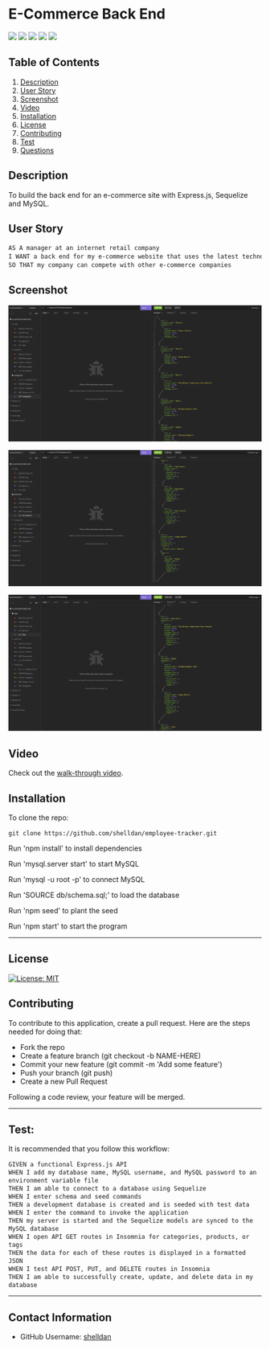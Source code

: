 # E-Commerce Back End

<p>
    <img src="https://img.shields.io/badge/-JavaScript-purple" />
    <img src="https://img.shields.io/badge/-Node-green" />
    <img src="https://img.shields.io/badge/-Express.js-blue" />
    <img src="https://img.shields.io/badge/-MySQL-yellow" />
    <img src="https://img.shields.io/badge/-Sequelize-red" />
</p>


## Table of Contents
1. [Description](#description)
2. [User Story](#user-story)
3. [Screenshot](#screenshot)
4. [Video](#video)
5. [Installation](#installation)
6. [License](#license)
7. [Contributing](#contributing)
8. [Test](#test)
9. [Questions](#contact-information)

## Description
To build the back end for an e-commerce site with Express.js, Sequelize and MySQL. 

## User Story
```md
AS A manager at an internet retail company
I WANT a back end for my e-commerce website that uses the latest technologies
SO THAT my company can compete with other e-commerce companies
```

## Screenshot
![](assets/get-all-categories.png)

![](assets/get-all-products.png)

![](assets/get-all-tags.png)

## Video
Check out the [walk-through video](https://drive.google.com/file/d/11bwsXrGu2ddTO2htQ7Vn6opgRRQhVbKJ/view?usp=share_link).

## Installation
To clone the repo:
```
git clone https://github.com/shelldan/employee-tracker.git
``` 
Run 'npm install' to install dependencies

Run 'mysql.server start' to start MySQL

Run 'mysql -u root -p' to connect MySQL

Run 'SOURCE db/schema.sql;' to load the database

Run 'npm seed' to plant the seed

Run 'npm start' to start the program

---

## License
[![License: MIT](https://img.shields.io/badge/License-MIT-blue.svg)](https://opensource.org/licenses/MIT) 

## Contributing 
To contribute to this application, create a pull request.
Here are the steps needed for doing that:
- Fork the repo
- Create a feature branch (git checkout -b NAME-HERE)
- Commit your new feature (git commit -m 'Add some feature')
- Push your branch (git push)
- Create a new Pull Request

Following a code review, your feature will be merged.

---

## Test:
It is recommended that you follow this workflow:

```
GIVEN a functional Express.js API
WHEN I add my database name, MySQL username, and MySQL password to an environment variable file
THEN I am able to connect to a database using Sequelize
WHEN I enter schema and seed commands
THEN a development database is created and is seeded with test data
WHEN I enter the command to invoke the application
THEN my server is started and the Sequelize models are synced to the MySQL database
WHEN I open API GET routes in Insomnia for categories, products, or tags
THEN the data for each of these routes is displayed in a formatted JSON
WHEN I test API POST, PUT, and DELETE routes in Insomnia
THEN I am able to successfully create, update, and delete data in my database
```

---

## Contact Information
* GitHub Username: [shelldan](https://github.com/shelldan)
